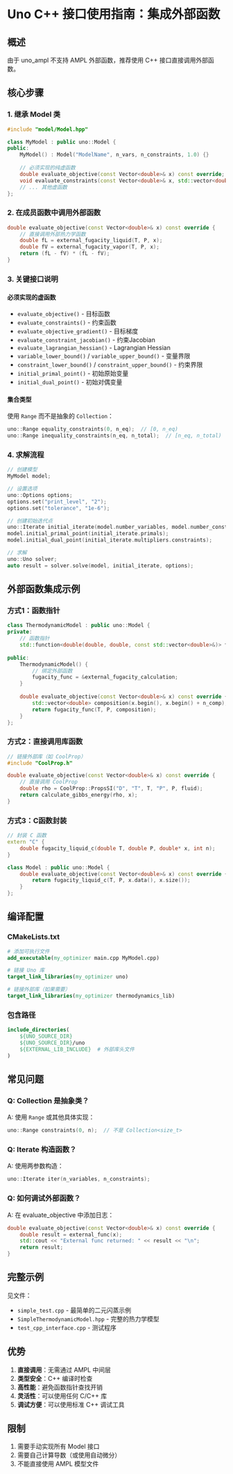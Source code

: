 # Uno C++ 接口使用指南：集成外部函数

## 概述

由于 uno_ampl 不支持 AMPL 外部函数，推荐使用 C++ 接口直接调用外部函数。

## 核心步骤

### 1. 继承 Model 类

```cpp
#include "model/Model.hpp"

class MyModel : public uno::Model {
public:
    MyModel() : Model("ModelName", n_vars, n_constraints, 1.0) {}
    
    // 必须实现的纯虚函数
    double evaluate_objective(const Vector<double>& x) const override;
    void evaluate_constraints(const Vector<double>& x, std::vector<double>& c) const override;
    // ... 其他虚函数
};
```

### 2. 在成员函数中调用外部函数

```cpp
double evaluate_objective(const Vector<double>& x) const override {
    // 直接调用外部热力学函数
    double fL = external_fugacity_liquid(T, P, x);
    double fV = external_fugacity_vapor(T, P, x);
    return (fL - fV) * (fL - fV);
}
```

### 3. 关键接口说明

#### 必须实现的虚函数

- `evaluate_objective()` - 目标函数
- `evaluate_constraints()` - 约束函数
- `evaluate_objective_gradient()` - 目标梯度
- `evaluate_constraint_jacobian()` - 约束Jacobian
- `evaluate_lagrangian_hessian()` - Lagrangian Hessian
- `variable_lower_bound()` / `variable_upper_bound()` - 变量界限
- `constraint_lower_bound()` / `constraint_upper_bound()` - 约束界限
- `initial_primal_point()` - 初始原始变量
- `initial_dual_point()` - 初始对偶变量

#### 集合类型

使用 `Range` 而不是抽象的 `Collection`：

```cpp
uno::Range equality_constraints(0, n_eq);  // [0, n_eq)
uno::Range inequality_constraints(n_eq, n_total);  // [n_eq, n_total)
```

### 4. 求解流程

```cpp
// 创建模型
MyModel model;

// 设置选项
uno::Options options;
options.set("print_level", "2");
options.set("tolerance", "1e-6");

// 创建初始迭代点
uno::Iterate initial_iterate(model.number_variables, model.number_constraints);
model.initial_primal_point(initial_iterate.primals);
model.initial_dual_point(initial_iterate.multipliers.constraints);

// 求解
uno::Uno solver;
auto result = solver.solve(model, initial_iterate, options);
```

## 外部函数集成示例

### 方式1：函数指针

```cpp
class ThermodynamicModel : public uno::Model {
private:
    // 函数指针
    std::function<double(double, double, const std::vector<double>&)> fugacity_func;
    
public:
    ThermodynamicModel() {
        // 绑定外部函数
        fugacity_func = &external_fugacity_calculation;
    }
    
    double evaluate_objective(const Vector<double>& x) const override {
        std::vector<double> composition(x.begin(), x.begin() + n_comp);
        return fugacity_func(T, P, composition);
    }
};
```

### 方式2：直接调用库函数

```cpp
// 链接外部库（如 CoolProp）
#include "CoolProp.h"

double evaluate_objective(const Vector<double>& x) const override {
    // 直接调用 CoolProp
    double rho = CoolProp::PropsSI("D", "T", T, "P", P, fluid);
    return calculate_gibbs_energy(rho, x);
}
```

### 方式3：C函数封装

```cpp
// 封装 C 函数
extern "C" {
    double fugacity_liquid_c(double T, double P, double* x, int n);
}

class Model : public uno::Model {
    double evaluate_objective(const Vector<double>& x) const override {
        return fugacity_liquid_c(T, P, x.data(), x.size());
    }
};
```

## 编译配置

### CMakeLists.txt

```cmake
# 添加可执行文件
add_executable(my_optimizer main.cpp MyModel.cpp)

# 链接 Uno 库
target_link_libraries(my_optimizer uno)

# 链接外部库（如果需要）
target_link_libraries(my_optimizer thermodynamics_lib)
```

### 包含路径

```cmake
include_directories(
    ${UNO_SOURCE_DIR}
    ${UNO_SOURCE_DIR}/uno
    ${EXTERNAL_LIB_INCLUDE}  # 外部库头文件
)
```

## 常见问题

### Q: Collection 是抽象类？
A: 使用 `Range` 或其他具体实现：
```cpp
uno::Range constraints(0, n);  // 不是 Collection<size_t>
```

### Q: Iterate 构造函数？
A: 使用两参数构造：
```cpp
uno::Iterate iter(n_variables, n_constraints);
```

### Q: 如何调试外部函数？
A: 在 evaluate_objective 中添加日志：
```cpp
double evaluate_objective(const Vector<double>& x) const override {
    double result = external_func(x);
    std::cout << "External func returned: " << result << "\n";
    return result;
}
```

## 完整示例

见文件：
- `simple_test.cpp` - 最简单的二元闪蒸示例
- `SimpleThermodynamicModel.hpp` - 完整的热力学模型
- `test_cpp_interface.cpp` - 测试程序

## 优势

1. **直接调用**：无需通过 AMPL 中间层
2. **类型安全**：C++ 编译时检查
3. **高性能**：避免函数指针查找开销
4. **灵活性**：可以使用任何 C/C++ 库
5. **调试方便**：可以使用标准 C++ 调试工具

## 限制

1. 需要手动实现所有 Model 接口
2. 需要自己计算导数（或使用自动微分）
3. 不能直接使用 AMPL 模型文件